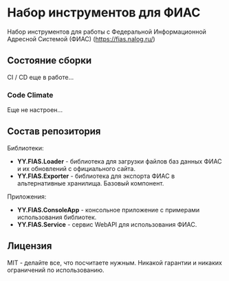 # Набор инструментов для ФИАС

Набор инструментов для работы с Федеральной Информационной Адресной Системой (ФИАС) (https://fias.nalog.ru/)

## Состояние сборки

CI / CD еще в работе...

### Code Climate

Еще не настроен...

## Состав репозитория

Библиотеки:

* **YY.FIAS.Loader** - библиотека для загрузки файлов баз данных ФИАС и их обновлений с официального сайта.
* **YY.FIAS.Exporter** - библиотека для экспорта ФИАС в альтернативные хранилища. Базовый компонент.

Приложения:

* **YY.FIAS.ConsoleApp** - консольное приложение с примерами использования библиотек.
* **YY.FIAS.Service** - сервис WebAPI для использования ФИАС.

## Лицензия

MIT - делайте все, что посчитаете нужным. Никакой гарантии и никаких ограничений по использованию.